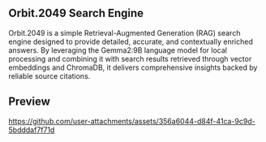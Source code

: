 ## Orbit.2049 Search Engine
Orbit.2049 is a simple Retrieval-Augmented Generation (RAG) search engine designed to provide detailed, accurate, and contextually enriched answers. By leveraging the Gemma2:9B language model for local processing and combining it with search results retrieved through vector embeddings and ChromaDB, it delivers comprehensive insights backed by reliable source citations.

## Preview
https://github.com/user-attachments/assets/356a6044-d84f-41ca-9c9d-5bdddaf7f71d

